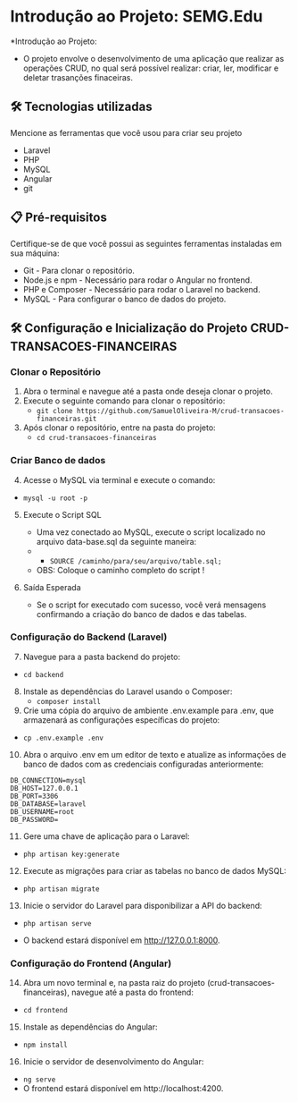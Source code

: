 
# Introdução ao Projeto: SEMG.Edu

*Introdução ao Projeto:
  * O projeto envolve o desenvolvimento de uma aplicação que realizar as operações CRUD, no qual será possível realizar: criar, ler, modificar e deletar trasanções finaceiras. 

## 🛠️ Tecnologias utilizadas

Mencione as ferramentas que você usou para criar seu projeto

* Laravel
* PHP
* MySQL
* Angular
* git

## 📋 Pré-requisitos

Certifique-se de que você possui as seguintes ferramentas instaladas em sua máquina:

* Git - Para clonar o repositório.
* Node.js e npm - Necessário para rodar o Angular no frontend.
* PHP e Composer - Necessário para rodar o Laravel no backend.
* MySQL - Para configurar o banco de dados do projeto.

## 🛠️ Configuração e Inicialização do Projeto CRUD-TRANSACOES-FINANCEIRAS

### Clonar o Repositório
1. Abra o terminal e navegue até a pasta onde deseja clonar o projeto.
2. Execute o seguinte comando para clonar o repositório:
   * ``` git clone https://github.com/SamuelOliveira-M/crud-transacoes-financeiras.git ```
3. Após clonar o repositório, entre na pasta do projeto:
   * ``` cd crud-transacoes-financeiras ```

### Criar Banco de dados  
4. Acesse o MySQL via terminal e execute o comando: 
 *  ``` mysql -u root -p ```
5. Execute o Script SQL
   * Uma vez conectado ao MySQL, execute o script localizado no arquivo data-base.sql da seguinte maneira:
   * * ``` SOURCE /caminho/para/seu/arquivo/table.sql; ```
   * OBS: Coloque o caminho completo do script !
    
6. Saída Esperada
   * Se o script for executado com sucesso, você verá mensagens confirmando a criação do banco de dados e das tabelas.

### Configuração do Backend (Laravel)

7. Navegue para a pasta backend do projeto:
* ``` cd backend ```
8. Instale as dependências do Laravel usando o Composer:
   * ``` composer install ```
9. Crie uma cópia do arquivo de ambiente .env.example para .env, que armazenará as configurações específicas do projeto:
  *  ``` cp .env.example .env ```
10. Abra o arquivo .env em um editor de texto e atualize as informações de banco de dados com as credenciais configuradas anteriormente:
```
DB_CONNECTION=mysql
DB_HOST=127.0.0.1
DB_PORT=3306
DB_DATABASE=laravel
DB_USERNAME=root
DB_PASSWORD=

```
11. Gere uma chave de aplicação para o Laravel:
 * ``` php artisan key:generate ```
12. Execute as migrações para criar as tabelas no banco de dados MySQL:
  * ``` php artisan migrate ```
13. Inicie o servidor do Laravel para disponibilizar a API do backend:
  * ``` php artisan serve ```

  * O backend estará disponível em http://127.0.0.1:8000.

### Configuração do Frontend (Angular)
14. Abra um novo terminal e, na pasta raiz do projeto (crud-transacoes-financeiras), navegue até a pasta do frontend:
  * ``` cd frontend ```
15. Instale as dependências do Angular:
  * ``` npm install ```
16. Inicie o servidor de desenvolvimento do Angular:
  * ``` ng serve ```
  * O frontend estará disponível em http://localhost:4200.








   
